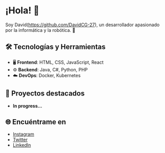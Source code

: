 
<!--
**DavidCG-27/DavidCG-27** is a ✨ _special_ ✨ repository because its `README.md` (this file) appears on your GitHub profile.

Here are some ideas to get you started:

- 🔭 I’m currently working on ...
- 🌱 I’m currently learning ...
- 👯 I’m looking to collaborate on ...
- 🤔 I’m looking for help with ...
- 💬 Ask me about ...
- 📫 How to reach me: ...
- 😄 Pronouns: ...
- ⚡ Fun fact: ...
-->

# ¡Hola! 👋
Soy David(https://github.com/DavidCG-27), un desarrollador apasionado por la informática y la robótica. 🚀

## 🛠 Tecnologías y Herramientas
- 🖥️ **Frontend**: HTML, CSS, JavaScript, React
- ⚙️ **Backend**: Java, C#, Python, PHP
- ☁️ **DevOps**: Docker, Kubernetes

## 🌟 Proyectos destacados
- **In progress...**

## 🌐 Encuéntrame en
- [Instagram](https://www.instagram.com/david_cg_27/)
- [Twitter](https://x.com/David_27CG)
- [LinkedIn](www.linkedin.com/in/david-covian-gomez)
